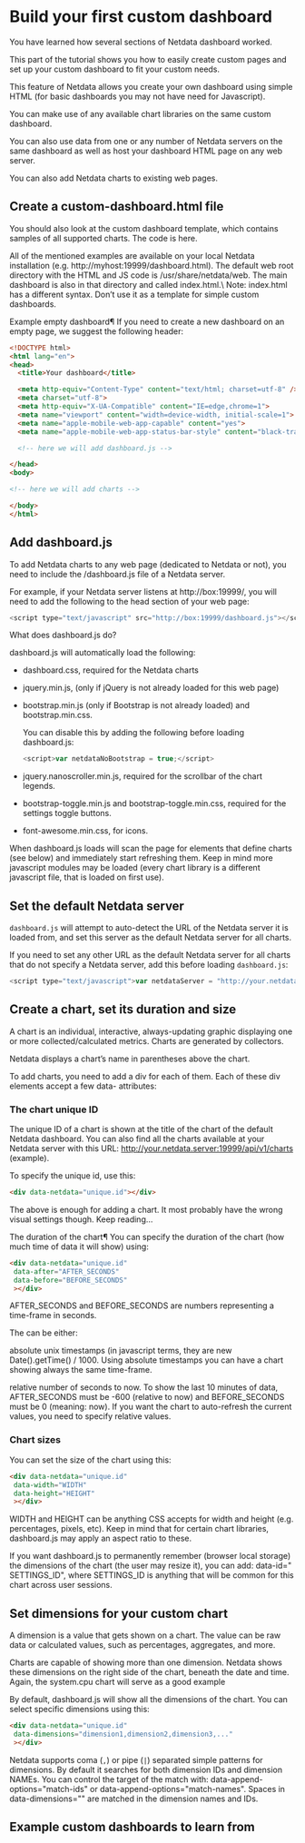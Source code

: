# Build your first custom dashboard

You have learned how several sections of Netdata dashboard worked. 

This part of the tutorial shows you how to easily create custom pages and set up your custom dashboard to fit your custom needs.

This feature of Netdata allows you create your own dashboard using simple HTML (for basic dashboards you may not have need for Javascript).

You can make use of any available chart libraries on the same custom dashboard.

You can also use data from one or any number of Netdata servers on the same dashboard as well as host your dashboard HTML page on any web server.

You can also add Netdata charts to existing web pages.

## Create a custom-dashboard.html file

You should also look at the custom dashboard template, which contains samples of all supported charts. The code is here.

All of the mentioned examples are available on your local Netdata installation (e.g. http://myhost:19999/dashboard.html). The default web root directory with the HTML and JS code is /usr/share/netdata/web. The main dashboard is also in that directory and called index.html.\ Note: index.html has a different syntax. Don’t use it as a template for simple custom dashboards.

Example empty dashboard¶
If you need to create a new dashboard on an empty page, we suggest the following header:

```html
<!DOCTYPE html>
<html lang="en">
<head>
  <title>Your dashboard</title>

  <meta http-equiv="Content-Type" content="text/html; charset=utf-8" />
  <meta charset="utf-8">
  <meta http-equiv="X-UA-Compatible" content="IE=edge,chrome=1">
  <meta name="viewport" content="width=device-width, initial-scale=1">
  <meta name="apple-mobile-web-app-capable" content="yes">
  <meta name="apple-mobile-web-app-status-bar-style" content="black-translucent">

  <!-- here we will add dashboard.js -->

</head>
<body>

<!-- here we will add charts -->

</body>
</html>
```

## Add dashboard.js

To add Netdata charts to any web page (dedicated to Netdata or not), you need to include the /dashboard.js file of a Netdata server.

For example, if your Netdata server listens at http://box:19999/, you will need to add the following to the head section of your web page:

```js
<script type="text/javascript" src="http://box:19999/dashboard.js"></script>
```

What does dashboard.js do?

  dashboard.js will automatically load the following:

-   dashboard.css, required for the Netdata charts

-   jquery.min.js, (only if jQuery is not already loaded for this web page)

-   bootstrap.min.js (only if Bootstrap is not already loaded) and bootstrap.min.css.

    You can disable this by adding the following before loading dashboard.js:

    ```js
    <script>var netdataNoBootstrap = true;</script>
    ```
-   jquery.nanoscroller.min.js, required for the scrollbar of the chart legends.

-   bootstrap-toggle.min.js and bootstrap-toggle.min.css, required for the settings toggle buttons.

-   font-awesome.min.css, for icons.


When dashboard.js loads will scan the page for elements that define charts (see below) and immediately start refreshing them. Keep in mind more javascript modules may be loaded (every chart library is a different javascript file, that is loaded on first use).

## Set the default Netdata server

`dashboard.js` will attempt to auto-detect the URL of the Netdata server it is loaded from, and set this server as the default Netdata server for all charts.

If you need to set any other URL as the default Netdata server for all charts that do not specify a Netdata server, add this before loading `dashboard.js`:

```js
<script type="text/javascript">var netdataServer = "http://your.netdata.server:19999";</script>
```

## Create a chart, set its duration and size

A chart is an individual, interactive, always-updating graphic displaying one or more collected/calculated metrics. Charts are generated by collectors.

Netdata displays a chart’s name in parentheses above the chart.

To add charts, you need to add a div for each of them. Each of these div elements accept a few data- attributes:

### The chart unique ID

The unique ID of a chart is shown at the title of the chart of the default Netdata dashboard. You can also find all the charts available at your Netdata server with this URL: http://your.netdata.server:19999/api/v1/charts (example).

To specify the unique id, use this:

```html
<div data-netdata="unique.id"></div>
```

The above is enough for adding a chart. It most probably have the wrong visual settings though. Keep reading…

The duration of the chart¶
You can specify the duration of the chart (how much time of data it will show) using:

```html
<div data-netdata="unique.id"
 data-after="AFTER_SECONDS"
 data-before="BEFORE_SECONDS"
 ></div>
 ```
AFTER_SECONDS and BEFORE_SECONDS are numbers representing a time-frame in seconds.

The can be either:

absolute unix timestamps (in javascript terms, they are new Date().getTime() / 1000. Using absolute timestamps you can have a chart showing always the same time-frame.

relative number of seconds to now. To show the last 10 minutes of data, AFTER_SECONDS must be -600 (relative to now) and BEFORE_SECONDS must be 0 (meaning: now). If you want the chart to auto-refresh the current values, you need to specify relative values.

### Chart sizes

You can set the size of the chart using this:

```html
<div data-netdata="unique.id"
 data-width="WIDTH"
 data-height="HEIGHT"
 ></div>
```

WIDTH and HEIGHT can be anything CSS accepts for width and height (e.g. percentages, pixels, etc). Keep in mind that for certain chart libraries, dashboard.js may apply an aspect ratio to these.

If you want dashboard.js to permanently remember (browser local storage) the dimensions of the chart (the user may resize it), you can add: data-id=" SETTINGS_ID", where SETTINGS_ID is anything that will be common for this chart across user sessions.


## Set dimensions for your custom chart

A dimension is a value that gets shown on a chart. The value can be raw data or calculated values, such as percentages, aggregates, and more.

Charts are capable of showing more than one dimension. Netdata shows these dimensions on the right side of the chart, beneath the date and time. Again, the system.cpu chart will serve as a good example

By default, dashboard.js will show all the dimensions of the chart. You can select specific dimensions using this:

```html
<div data-netdata="unique.id"
 data-dimensions="dimension1,dimension2,dimension3,..."
 ></div>
 ```

Netdata supports coma (`,`) or pipe (`|`) separated simple patterns for dimensions. 
By default it searches for both dimension IDs and dimension NAMEs. 
You can control the target of the match with: data-append-options="match-ids" or data-append-options="match-names". 
Spaces in data-dimensions="" are matched in the dimension names and IDs.

## Example custom dashboards to learn from
